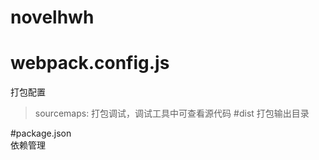 # novelhwh

# webpack.config.js
打包配置
> sourcemaps: 打包调试，调试工具中可查看源代码
#dist
打包输出目录

#package.json   
依赖管理
